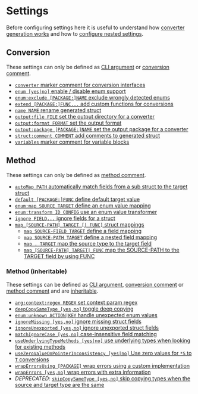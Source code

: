 # Settings

Before configuring settings here it is useful to understand how [converter
generation works](../explanation/generation.md) and how to [configure nested
settings](../guide/configure-nested.md).

## Conversion

These settings can only be defined as [CLI argument](./define-settings.md#cli) or
[conversion comment](./define-settings.md#conversion).

- [`converter` marker comment for conversion interfaces](./converter.md)
- [`enum [yes|no]` enable / disable enum support](./enum.md#enum-detect)
- [`enum:exclude [PACKAGE:]NAME` exclude wrongly detected enums](./enum.md#enum-exclude)
- [`extend [PACKAGE:]FUNC...` add custom functions for conversions](./extend.md)
- [`name NAME` rename generated struct](./name.md)
- [`output:file FILE` set the output directory for a converter](./output.md#output-file)
- [`output:format FORMAT` set the output format](./output.md#output-format)
- [`output:package [PACKAGE:]NAME` set the output package for a converter](./output.md#output-package)
- [`struct:comment COMMENT` add comments to generated struct](./struct.md#struct-comment-comment)
- [`variables` marker comment for variable blocks](./variables.md)

## Method

These settings can only be defined as [method comment](./define-settings.md#method).

- [`autoMap PATH` automatically match fields from a sub struct to the target struct](./autoMap.md)
- [`default [PACKAGE:]FUNC` define default target value](./default.md)
- [`enum:map SOURCE TARGET` define an enum value mapping](./enum.md#enum-map-source-target)
- [`enum:transform ID CONFIG` use an enum value transformer](./enum.md#enum-transform-id-config)
- [`ignore FIELD...` ignore fields for a struct](./ignore.md)
- [`map [SOURCE-PATH] TARGET [| FUNC]` struct mappings](./map.md)
  - [`map SOURCE-FIELD TARGET` define a field mapping](./map.md#map-source-field-target)
  - [`map SOURCE-PATH TARGET` define a nested field mapping](./map.md#map-source-path-target)
  - [`map . TARGET` map the source type to the target field](./map.md#map-dot-target)
  - [`map [SOURCE-PATH] TARGET| FUNC` map the SOURCE-PATH to the TARGET field by
    using FUNC](./map.md#map-source-path-target-func)


### Method (inheritable)

These settings can be defined as [CLI argument](./define-settings.md#cli),
[conversion comment](./define-settings.md#conversion) or
[method comment](./define-settings.md#method) and are
[inheritable](./define-settings.md#inheritance).

- [`arg:context:regex REGEX` set context param regex](./arg.md#arg-context-regex)
- [`deepCopySameType [yes,no]` toggle deep copying](./deepCopySameType.md)
- [`enum:unknown ACTION|KEY` handle unexpected enum values](./enum.md#enum-unknown-action)
- [`ignoreMissing [yes,no]` ignore missing struct fields](./ignoreMissing.md) 
- [`ignoreUnexported [yes,no]` ignore unexported struct fields](./ignoreUnexported.md)
- [`matchIgnoreCase [yes,no]` case-insensitive field matching](./matchIgnoreCase.md)
- [`useUnderlyingTypeMethods [yes|no]` use underlying types when looking for existing methods](./useUnderlyingTypeMethods.md)
- [`useZeroValueOnPointerInconsistency [yes|no]` Use zero values for `*S` to `T` conversions](./useZeroValueOnPointerInconsistency.md)
- [`wrapErrorsUsing [PACKAGE]` wrap errors using a custom implementation](./wrapErrorsUsing.md)
- [`wrapErrors [yes,no]` wrap errors with extra information](./wrapErrors.md)
- _DEPRECATED_: [`skipCopySameType [yes,no]` skip copying types when the source and target type are the same](./skipCopySameType.md)
